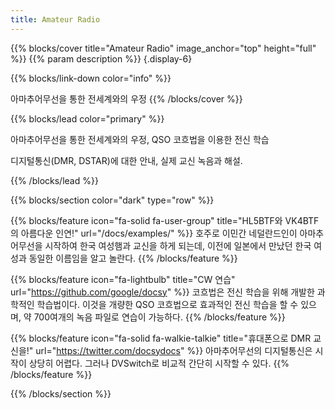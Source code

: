 ```yaml
---
title: Amateur Radio
---
```



{{% blocks/cover title="Amateur Radio" image_anchor="top" height="full" %}}
{{% param description %}}
{.display-6}

{{% blocks/link-down color="info" %}}

아마추어무선을 통한 전세계와의 우정
{{% /blocks/cover %}}



{{% blocks/lead color="primary" %}}

아마추어무선을 통한 전세계와의 우정, QSO 코흐법을 이용한 전신 학습<br>

디지털통신(DMR, DSTAR)에 대한 안내, 실제 교신 녹음과 해설.


{{% /blocks/lead %}}

{{% blocks/section color="dark" type="row" %}}

{{% blocks/feature icon="fa-solid fa-user-group" title="HL5BTF와 VK4BTF의 아름다운 인연!" url="/docs/examples/" %}}
호주로 이민간 네덜란드인이 아마추어무선을 시작하여 한국 여성햄과 교신을 하게 되는데, 이전에 일본에서 만났던 한국 여성과 동일한 이름임을 알고 놀란다.
{{% /blocks/feature %}}


{{% blocks/feature icon="fa-lightbulb" title="CW 연습" url="https://github.com/google/docsy" %}}
코흐법은 전신 학습을 위해 개발한 과학적인 학습법이다. 이것을 개량한 QSO 코흐법으로 효과적인 전신 학습을 할 수 있으며, 약 700여개의 녹음 파일로 연습이 가능하다.
{{% /blocks/feature %}}


{{% blocks/feature icon="fa-solid fa-walkie-talkie" title="휴대폰으로 DMR 교신을!" url="https://twitter.com/docsydocs" %}}
아마추어무선의 디지털통신은 시작이 상당히 어렵다. 그러나 DVSwitch로 비교적 간단히 시작할 수 있다.
{{% /blocks/feature %}}

{{% /blocks/section %}}